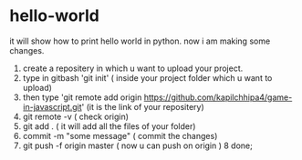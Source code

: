 # hello-world
it will show how to print hello world in python.
now i am making some changes.



1.  create a repositery in which u want to upload your project.
2. type in gitbash 'git init' ( inside your project folder which u want to upload)
3. then type 'git remote add origin https://github.com/kapilchhipa4/game-in-javascript.git' (it is the link of your repositery)
4.  git remote -v  ( check origin)
5. git add . ( it will add all the files of your folder)
6. commit -m "some message"  ( commit the changes)
7. git  push -f origin master   ( now u can push on origin )
8 done;

